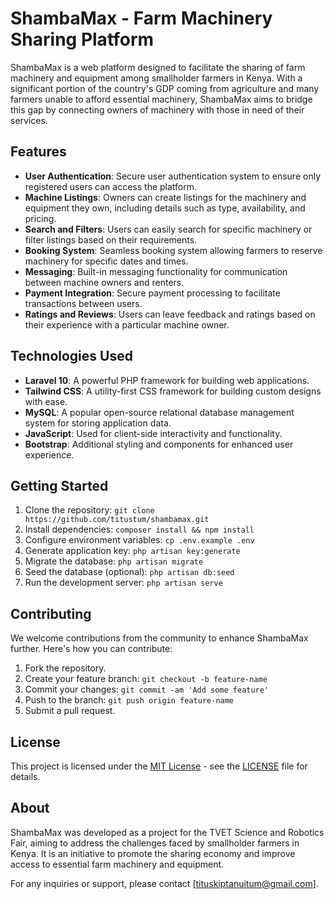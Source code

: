 # ShambaMax - Farm Machinery Sharing Platform

ShambaMax is a web platform designed to facilitate the sharing of farm machinery and equipment among smallholder farmers in Kenya. With a significant portion of the country's GDP coming from agriculture and many farmers unable to afford essential machinery, ShambaMax aims to bridge this gap by connecting owners of machinery with those in need of their services.

## Features

- **User Authentication**: Secure user authentication system to ensure only registered users can access the platform.
- **Machine Listings**: Owners can create listings for the machinery and equipment they own, including details such as type, availability, and pricing.
- **Search and Filters**: Users can easily search for specific machinery or filter listings based on their requirements.
- **Booking System**: Seamless booking system allowing farmers to reserve machinery for specific dates and times.
- **Messaging**: Built-in messaging functionality for communication between machine owners and renters.
- **Payment Integration**: Secure payment processing to facilitate transactions between users.
- **Ratings and Reviews**: Users can leave feedback and ratings based on their experience with a particular machine owner.

## Technologies Used

- **Laravel 10**: A powerful PHP framework for building web applications.
- **Tailwind CSS**: A utility-first CSS framework for building custom designs with ease.
- **MySQL**: A popular open-source relational database management system for storing application data.
- **JavaScript**: Used for client-side interactivity and functionality.
- **Bootstrap**: Additional styling and components for enhanced user experience.

## Getting Started

1. Clone the repository: `git clone https://github.com/titustum/shambamax.git`
2. Install dependencies: `composer install && npm install`
3. Configure environment variables:  `cp .env.example .env`
4. Generate application key: `php artisan key:generate`
5. Migrate the database: `php artisan migrate`
6. Seed the database (optional): `php artisan db:seed`
7. Run the development server: `php artisan serve`

## Contributing

We welcome contributions from the community to enhance ShambaMax further. Here's how you can contribute:

1. Fork the repository.
2. Create your feature branch: `git checkout -b feature-name`
3. Commit your changes: `git commit -am 'Add some feature'`
4. Push to the branch: `git push origin feature-name`
5. Submit a pull request.

## License

This project is licensed under the [MIT License](https://opensource.org/licenses/MIT) - see the [LICENSE](LICENSE) file for details.

## About

ShambaMax was developed as a project for the TVET Science and Robotics Fair, aiming to address the challenges faced by smallholder farmers in Kenya. It is an initiative to promote the sharing economy and improve access to essential farm machinery and equipment.

For any inquiries or support, please contact [tituskiptanuitum@gmail.com].
